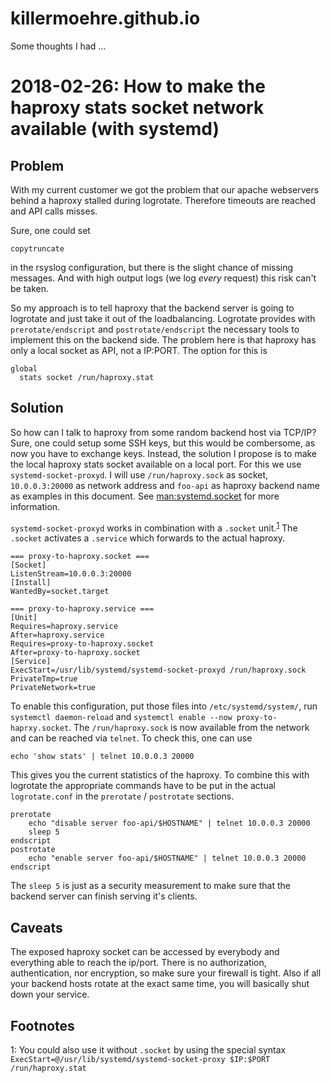 # killermoehre.github.io

Some thoughts I had …

# 2018-02-26: How to make the haproxy stats socket network available (with systemd)

## Problem

With my current customer we got the problem that our apache webservers behind a haproxy stalled during logrotate. Therefore timeouts are reached and API calls misses.

Sure, one could set

    copytruncate

in the rsyslog configuration, but there is the slight chance of missing messages. And with high output logs (we log _every_ request) this risk can't be taken.

So my approach is to tell haproxy that the backend server is going to logrotate and just take it out of the loadbalancing. Logrotate provides with `prerotate/endscript` and `postrotate/endscript` the necessary tools to implement this on the backend side. The problem here is that haproxy has only a local socket as API, not a IP:PORT. The option for this is

    global
      stats socket /run/haproxy.stat

## Solution

So how can I talk to haproxy from some random backend host via TCP/IP? Sure, one could setup some SSH keys, but this would be combersome, as now you have to exchange keys. Instead, the solution I propose is to make the local haproxy stats socket available on a local port. For this we use `systemd-socket-proxyd`. I will use `/run/haproxy.sock` as socket, `10.0.0.3:20000` as network address and `foo-api` as haproxy backend name as examples in this document. See [man:systemd.socket](man:systemd.socket) for more information.

`systemd-socket-proxyd` works in combination with a `.socket` unit.<sup>[1](#myfootnote1)</sup> The `.socket` activates a `.service` which forwards to the actual haproxy.

    === proxy-to-haproxy.socket ===
    [Socket]
    ListenStream=10.0.0.3:20000
    [Install]
    WantedBy=socket.target

    === proxy-to-haproxy.service ===
    [Unit]
    Requires=haproxy.service
    After=haproxy.service
    Requires=proxy-to-haproxy.socket
    After=proxy-to-haproxy.socket
    [Service]
    ExecStart=/usr/lib/systemd/systemd-socket-proxyd /run/haproxy.sock
    PrivateTmp=true
    PrivateNetwork=true

To enable this configuration, put those files into `/etc/systemd/system/`, run `systemctl daemon-reload` and `systemctl enable --now proxy-to-haprxy.socket`. The `/run/haproxy.sock` is now available from the network and can be reached via `telnet`. To check this, one can use

    echo 'show stats' | telnet 10.0.0.3 20000

This gives you the current statistics of the haproxy. To combine this with logrotate the appropriate commands have to be put in the actual `logrotate.conf` in the `prerotate` / `postrotate` sections.

    prerotate
        echo "disable server foo-api/$HOSTNAME" | telnet 10.0.0.3 20000
        sleep 5
    endscript
    postrotate
        echo "enable server foo-api/$HOSTNAME" | telnet 10.0.0.3 20000
    endscript

The `sleep 5` is just as a security measurement to make sure that the backend server can finish serving it's clients.

## Caveats

The exposed haproxy socket can be accessed by everybody and everything able to reach the ip/port. There is no authorization, authentication, nor encryption, so make sure your firewall is tight. Also if all your backend hosts rotate at the exact same time, you will basically shut down your service.

## Footnotes

<a name="myfootnote1">1</a>: You could also use it without `.socket` by using the special syntax `ExecStart=@/usr/lib/systemd/systemd-socket-proxy $IP:$PORT /run/haproxy.stat`
